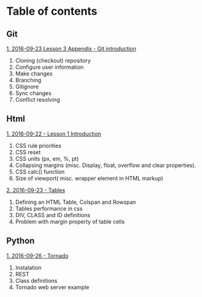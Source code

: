 Table of contents
=================

Git
---

[1. 2016-09-23 Lesson 3 Appendix - Git introduction  ](https://github.com/digital-cube/edu/tree/master/git/2016-09-23-git)

  1. Cloning (checkout) repository
  2. Configure user information
  3. Make changes
  4. Branching
  5. Gitignore
  6. Sync changes
  7. Conflict resolving

Html
----
[1. 2016-09-22 - Lesson 1 Introduction ](https://github.com/digital-cube/edu/tree/master/html/2016-09-22-intro)

  1. CSS rule priorities
  2. CSS reset
  3. CSS units (px, em, %, pt)
  4. Collapsing margins (misc. Display, float, overflow and clear properties).
  5. CSS calc() function
  6. Size of viewport( misc. wrapper element in HTML markup)


[2. 2016-09-23 - Tables ](https://github.com/digital-cube/edu/tree/master/html/2016-09-23-tables)

  1. Defining an HTML Table, Colspan and Rowspan
  2. Tables performance in css
  3. DIV, CLASS and ID definitions
  4. Problem with margin property of table cells

Python
------

[1. 2016-09-26 - Tornado](https://github.com/digital-cube/edu/tree/master/python/tornado)

  1. Instalation
  2. REST
  3. Class definitions
  4. Tornado web server example